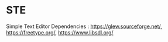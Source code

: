 # STE
Simple Text Editor
Dependencies : https://glew.sourceforge.net/, https://freetype.org/, https://www.libsdl.org/

